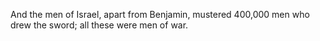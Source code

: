And the men of Israel, apart from Benjamin, mustered 400,000 men who drew the sword; all these were men of war.
